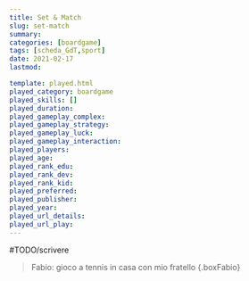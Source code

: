 ```yaml
---
title: Set & Match
slug: set-match
summary: 
categories: [boardgame]
tags: [scheda_GdT,sport]
date: 2021-02-17
lastmod: 

template: played.html
played_category: boardgame
played_skills: []
played_duration: 
played_gameplay_complex: 
played_gameplay_strategy: 
played_gameplay_luck: 
played_gameplay_interaction: 
played_players: 
played_age: 
played_rank_edu: 
played_rank_dev: 
played_rank_kid: 
played_preferred: 
played_publisher: 
played_year: 
played_url_details: 
played_url_play: 
---
```


#TODO/scrivere 

> Fabio: gioco a tennis in casa con mio fratello
{.boxFabio}
